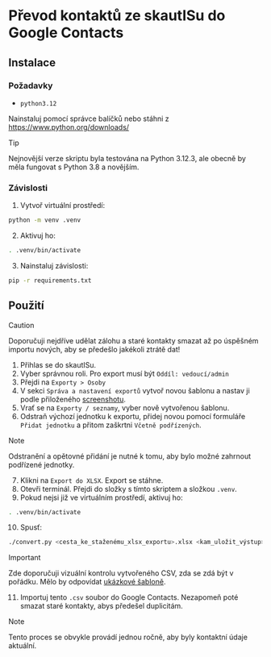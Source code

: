 # Převod kontaktů ze skautISu do Google Contacts

## Instalace

### Požadavky

- ```python3.12```

Nainstaluj pomocí správce balíčků nebo stáhni z https://www.python.org/downloads/

> [!TIP]
> Nejnovější verze skriptu byla testována na Python 3.12.3, ale obecně by měla fungovat s Python 3.8 a novějším.

### Závislosti

1. Vytvoř virtuální prostředí:
```bash
python -m venv .venv
```
2. Aktivuj ho:
```bash
. .venv/bin/activate
```
3. Nainstaluj závislosti:
```bash
pip -r requirements.txt
```

## Použití

> [!CAUTION]
> Doporučuji nejdříve udělat zálohu a staré kontakty smazat až po úspěšném importu nových, aby se předešlo jakékoli ztrátě dat!

1. Přihlas se do skautISu.
2. Vyber správnou roli. Pro export musí být `Oddíl: vedoucí/admin`
3. Přejdi na `Exporty > Osoby`
4. V sekci `Správa a nastavení exportů` vytvoř novou šablonu a nastav ji podle přiloženého [screenshotu](skautis_export_template_settings.png).
5. Vrať se na `Exporty / seznamy`, vyber nově vytvořenou šablonu.
6. Odstraň výchozí jednotku k exportu, přidej novou pomocí formuláře `Přidat jednotku` a přitom zaškrtni `Včetně podřízených`.
> [!NOTE]
> Odstranění a opětovné přidání je nutné k tomu, aby bylo možné zahrnout podřízené jednotky.
7. Klikni na `Export do XLSX`. Export se stáhne.
8. Otevři terminál. Přejdi do složky s tímto skriptem a složkou `.venv`.
9. Pokud nejsi již ve virtuálním prostředí, aktivuj ho:
```bash
. .venv/bin/activate
```
10.  Spusť:
```bash
./convert.py <cesta_ke_staženému_xlsx_exportu>.xlsx <kam_uložit_výstup>.csv
```

> [!IMPORTANT]
> Zde doporučuji vizuální kontrolu vytvořeného CSV, zda se zdá být v pořádku. Mělo by odpovídat [ukázkové šabloně](https://docs.google.com/spreadsheets/u/1/d/1aKXGNF0YMEPRjIuyrl0nUeG4vOiGl6jEj5ikYRc5dl4/copy).

11.  Importuj tento `.csv` soubor do Google Contacts. Nezapomeň poté smazat staré kontakty, abys předešel duplicitám.

> [!NOTE]
> Tento proces se obvykle provádí jednou ročně, aby byly kontaktní údaje aktuální.
